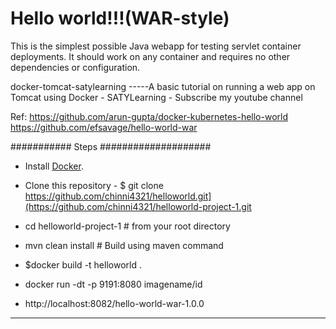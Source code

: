 Hello world!!!(WAR-style)
==========================

This is the simplest possible Java webapp for testing servlet container deployments.  It should work on any container and requires no other dependencies or configuration.

docker-tomcat-satylearning
-----A basic tutorial on running a web app on Tomcat using Docker - SATYLearning - Subscribe my youtube channel

Ref: https://github.com/arun-gupta/docker-kubernetes-hello-world
     https://github.com/efsavage/hello-world-war

########### Steps ####################
* Install [Docker](https://docs.docker.com/install/).
* Clone this repository - $ git clone https://github.com/chinni4321/helloworld.git](https://github.com/chinni4321/helloworld-project-1.git
* cd helloworld-project-1 # from your root directory
* mvn clean install # Build using maven command
* $docker build -t helloworld .
* docker run -dt -p 9191:8080 imagename/id

* http://localhost:8082/hello-world-war-1.0.0
-------------------------------------------
